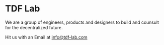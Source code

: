 # TDF Lab

We are a group of engineers, products and designers to build and counsult for the decentralized future. 

Hit us with an Email at info@tdf-lab.com

